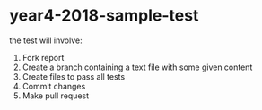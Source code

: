 # year4-2018-sample-test

the test will involve:

1. Fork report
2. Create a branch containing a text file with some given content
2. Create files to pass all tests
3. Commit changes
4. Make pull request
